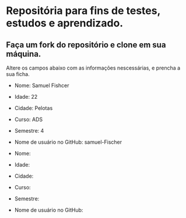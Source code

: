 # Repositória para fins de testes, estudos e aprendizado.

## Faça um fork do repositório e clone em sua máquina.
Altere os campos abaixo com as informações nescessárias, e prencha a sua ficha.


* Nome: Samuel Fishcer
* Idade: 22
* Cidade: Pelotas
* Curso: ADS
* Semestre: 4
* Nome de usuário no GitHub: samuel-Fischer


* Nome: 
* Idade: 
* Cidade: 
* Curso: 
* Semestre: 
* Nome de usuário no GitHub: 